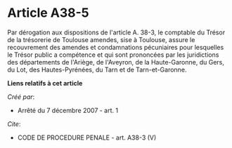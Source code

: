 # Article A38-5

Par dérogation aux dispositions de l'article A. 38-3, le comptable du Trésor de la trésorerie de Toulouse amendes, sise à
Toulouse, assure le recouvrement des amendes et condamnations pécuniaires pour lesquelles le Trésor public a compétence et
qui sont prononcées par les juridictions des départements de l'Ariège, de l'Aveyron, de la Haute-Garonne, du Gers, du Lot,
des Hautes-Pyrénées, du Tarn et de Tarn-et-Garonne.

**Liens relatifs à cet article**

_Créé par_:

  - Arrêté du 7 décembre 2007 - art. 1

_Cite_:

  - CODE DE PROCEDURE PENALE - art. A38-3 (V)
